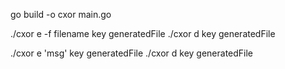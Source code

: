 go build -o cxor main.go

./cxor e -f filename key generatedFile
./cxor d key generatedFile

./cxor e 'msg' key generatedFile
./cxor d key generatedFile